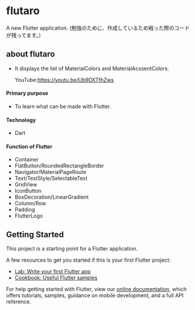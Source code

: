 # flutaro

A new Flutter application.
(勉強のために、作成しているため戦った際のコードが残ってます。）

## about flutaro
- It displays the list of MaterialColors and MaterialAcssentColors.

  YouTube:https://youtu.be/Ub9DXTfhZws
#### Primary purpose
- To learn what can be made with Flutter.
#### Technology
- Dart
#### Function of Flutter
- Container
- FlatButton/RoundedRectangleBorder
- Navigator/MaterialPageRoute
- Text/TextStyle/SelectableText
- GridView
- IconButton
- BoxDecoration/LinearGradient
- Column/Row
- Padding
- FlutterLogo


## Getting Started

This project is a starting point for a Flutter application.

A few resources to get you started if this is your first Flutter project:

- [Lab: Write your first Flutter app](https://flutter.dev/docs/get-started/codelab)
- [Cookbook: Useful Flutter samples](https://flutter.dev/docs/cookbook)

For help getting started with Flutter, view our
[online documentation](https://flutter.dev/docs), which offers tutorials,
samples, guidance on mobile development, and a full API reference.
